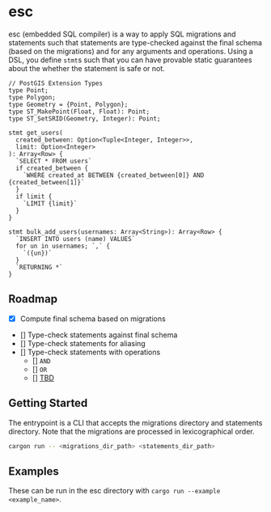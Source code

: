 # esc

esc (embedded SQL compiler) is a way to apply SQL migrations and statements such that statements are type-checked against the final schema (based on the migrations) and for any arguments and operations. Using a DSL, you define `stmt`s such that you can have provable static guarantees about the whether the statement is safe or not.

```
// PostGIS Extension Types
type Point;
type Polygon;
type Geometry = {Point, Polygon};
type ST_MakePoint(Float, Float): Point;
type ST_SetSRID(Geometry, Integer): Point;

stmt get_users(
  created_between: Option<Tuple<Integer, Integer>>,
  limit: Option<Integer>
): Array<Row> {
  `SELECT * FROM users`
  if created_between {
    `WHERE created_at BETWEEN {created_between[0]} AND {created_between[1]}`
  }
  if limit {
    `LIMIT {limit}`
  }
}

stmt bulk_add_users(usernames: Array<String>): Array<Row> {
  `INSERT INTO users (name) VALUES`
  for un in usernames; `,` {
    `({un})`
  }
  `RETURNING *`
}
```

## Roadmap

- [x] Compute final schema based on migrations
- [] Type-check statements against final schema
- [] Type-check statements for aliasing
- [] Type-check statements with operations
  - [] `AND`
  - [] `OR`
  - [] [TBD](https://www.postgresql.org/docs/9.0/functions.html)

## Getting Started

The entrypoint is a CLI that accepts the migrations directory and statements directory. Note that the migrations are processed in lexicographical order.

```sh
cargon run -- <migrations_dir_path> <statements_dir_path>
```

## Examples

These can be run in the esc directory with `cargo run --example <example_name>`.
